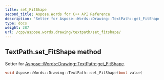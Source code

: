 ```yaml
---
title: set_FitShape
second_title: Aspose.Words for C++ API Reference
description: 'Setter for Aspose::Words::Drawing::TextPath::get_FitShape.'
type: docs
weight: 287
url: /cpp/aspose.words.drawing/textpath/set_fitshape/
---
```

## TextPath.set_FitShape method


Setter for [Aspose::Words::Drawing::TextPath::get_FitShape](../get_fitshape/).

```cpp
void Aspose::Words::Drawing::TextPath::set_FitShape(bool value)
```


